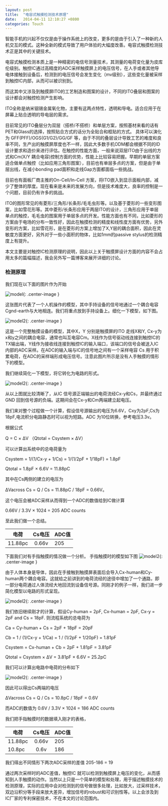 ```yaml
---
layout: post
title:  "电容式触摸检测技术原理"
date:   2014-04-11 12:10:27 +0800
categories: Touch
---
```

智能手机的兴起不仅仅是由于操作系统上的改变，更多的是由于引入了一种新的人机交互的模式。这种全新的模式导致了用户体验的大幅度改善。电容式触摸检测技术正是其中的关键技术。

电容式触摸检测本质上是一种精密的电信号测量技术，其测量的电荷变化量为皮库伦级别。触控IC通过高精度的ADC采样触摸屏上的电压信号，在人手或者其他导电体接触到设备后，检测到的电压信号会发生变化（mv级别），这些变化量被采样到触控IC内部，从而可以被识别到。

而这其中又涉及到触摸屏ITO的工艺制造和图案的设计，不同的ITO叠层和图案的设计都会对触控检测产生影响。

ITO全称是纳米铟锡金属氧化物，主要有这两点特性，透明和导电。适合应用于在屏幕上贴合透明的导电层的需求。

目前常见的ITO叠层分为双层（搭桥/不搭桥）和单层方案，按照基材来看的话有PET和Glass的选择，按照贴合方式的话分为全贴合和框贴的方式。
具体可以演化为 GFF(PFF)/OGS(G1/G2)/GG/GF 等，由于不同的叠层设计导致工艺的难度和良率不同，生产出的触摸屏厚度也不一样，因此大多数手机ODM都会根据不同的ID设计要求和造价来进行评估。在触控的性能方面，一般来说双层ITO由于出线的方式和Cm(X/Y 耦合电容)控制方面的优势，性能上比较容易把握。早期的单层方案适合做单点触控（比如应用三角形图案），目前也有单层多点的方案，但是由于单层出线，在减小bonding pad面积和走线Gap方面都面临一些挑战。

目前也有面板厂商主推的On-Cell/In-Cell 方案，将ITO嵌入到显示面板内部，减少了整体的厚度。现在看来是未来的发展方向，但是技术难度大，良率的控制是一个问题，目前仍有许多的挑战。

ITO的图形常见的有菱形/三角形/长条形/毛毛虫形等。以及基于菱形的一些变形图案，比如雪花形等。其中菱形/长条形应用于两层ITO的设计，三角形应用于单层单点的触控，毛毛虫的图案用于单层多点的开发。性能方面也有不同，比如菱形的方案由于电场的分布一致性好，因此在触摸检测的精度和线性度方面有优势，另外变形的方案，比如雪花形，是在菱形的方案上增加了X,Y层的耦合面积，因此在灵敏度方面更好，另外对于一些小面积的物体，比如1mm的passive stylus的检测精度上有提升。

本文主要是对触控IC检测原理的说明，因此以上关于触摸屏设计方面的内容不会占用太多的篇幅描述，我会另外写一篇博客来展开详细的讨论。

### 检测原理
我们现在以下面的图片作为开始<br>

![model]({{site.baseurl}}/assets/image/touch-princple-01.png){: .center-image }


这张图片代表了一个人机操作的模型，其中手持设备的信号地通过一个耦合电容Cgnd-earth与大地相连。我们将重点放到手持设备上。细化一下模型，如下图。

![model2]({{site.baseurl}}/assets/image/touch-princple-02.png){: .center-image }

这是一个完整触摸设备的模型，其中X，Y 分别是触摸屏的ITO 走线X和Y, Cx-y为x和y之间的耦合电容，通常也叫互电容Cm。X线作为信号驱动线连接到触控IC的TX输出端，Y线作为接收线连接到触控IC的输入端口，该端口的信号会被送入IC内部的ADC采样。在ADC的输入端与IC的信号地之间有一个采样电容 Cs 用于积累电荷，在ADC的采样端形成电压信号。注意此图片所示是没有人手触摸的情形下的模型。

我们继续简化一下模型，将它转化为电路的形式。

![model2]({{site.baseurl}}/assets/image/touch-princple-03.png){: .center-image }


从以上图就比较清晰了，从IC 信号源正端输出的电荷流经Cx-y和Cs，并最终通过GND 回到信号源的负端。这期间会在Cx-y和Cm两端建立起电压。

我们来对整个过程做一个计算，假设信号源输出的电压为6.6V，Cxy为2pF,Cs为18pF,电流积分电路静态时可以视为短路。ADC 为10位转换，参考电压3.3v。

根据公式

Q = C × ΔV （Qtotal = Csystem × ΔV）

可以计算出系统中的总电荷量为 

Csystem = 1/(1/Cx-y + 1/Cs)  = 1/(1/2pF + 1/18pF) = 1.8pF

Qtotal = 1.8pF × 6.6V  = 11.88pC

其中在Cs两侧的建立的电压为 

ΔVacross Cs = Q / Cs = 11.88pC / 18pF = 0.66V。

这个电压会被ADC采样从而得到一个ADC的数值给到IC做计算

0.66V / 3.3V × 1024 = 205 ADC counts

至此我们做一个总结。

电荷|Cs电压|ADC值
---|:---:|---
11.88pc|0.66v|205


下面我们对有手指触摸的情况做一个分析。
手指触摸时的模型如下图
![model2]({{site.baseurl}}/assets/image/touch-princple-04.png){: .center-image }

由于人体本身是导体，因此在手接触到触摸屏表面后会导入Cx-human和Cy-human两个耦合电容。这就给之前讲到的电荷流经的途径中增加了一个通路，即一部分电荷通过人体流经大地回流到设备信号源。同刚才的例子一样，我们进一步简化模型以电路的形式呈现。

![model2]({{site.baseurl}}/assets/image/touch-princple-05.png){: .center-image }

我们依旧继续刚才的计算，假设Cy-human = 2pF,  Cx-human = 2pF, Cx-y = 2pF and Cs = 18pF.
则流程系统的总电荷为 

Ca = Cy-human + Cs = 2pF + 18pF = 20pF	

Cb = 1 / (1/Cx-y + 1/Ca) = 1 / (1/2pF + 1/20pF) = 1.81pF

Csystem = Cx-human + Cb = 2pF + 1.81pF = 3.81pF

Qtotal = Csystem × ΔV = 3.81pF × 6.6V = 25.2pC

我们可以计算出电路中电荷的分布如下

![model2]({{site.baseurl}}/assets/image/touch-princple-06.png){: .center-image }

因此可以得出Cs两端的电压 

ΔVacross Cs = Q / Cs = 10.8pC / 18pF = 0.6V

而ADC的数值为 0.6V / 3.3V × 1024 = 186 ADC counts

我们把手指触摸时的数据填入刚才的表格，

电荷|Cs电压|ADC值
---|:---:|---
11.88pc|0.66v|205
10.8pc|0.6v|186

我们得出不同情形下两次ADC采样的差值 205-186 = 19

通过两次采样时的ADC差值，触控IC 就可以检测到触摸屏上电压的变化，从而感知到人手触摸的动作。当然以上只是一个简单的模型和处理，用于描述触摸技术的检测原理，实际的应用中会对检测到的信号做很多处理，比如放大，过采样技术，双边沿积分等手段来放大差异，增加信号的robust和可识别性等。以上会涉及到IC厂家的专利保密技术，不在本文的讨论范围内。